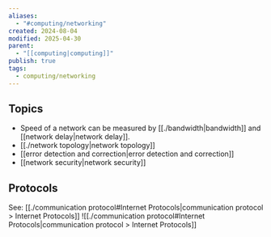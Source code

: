 ```yaml
---
aliases:
  - "#computing/networking"
created: 2024-08-04
modified: 2025-04-30
parent:
  - "[[computing|computing]]"
publish: true
tags:
  - computing/networking
---
```

## Topics
- Speed of a network can be measured by [[./bandwidth|bandwidth]] and [[network delay|network delay]].
- [[./network topology|network topology]]
- [[error detection and correction|error detection and correction]]
- [[network security|network security]]

## Protocols
See: [[./communication protocol#Internet Protocols|communication protocol > Internet Protocols]]
![[./communication protocol#Internet Protocols|communication protocol > Internet Protocols]]